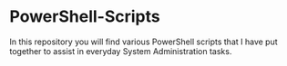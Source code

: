 # PowerShell-Scripts

In this repository you will find various PowerShell scripts that I have put together
to assist in everyday System Administration tasks.
